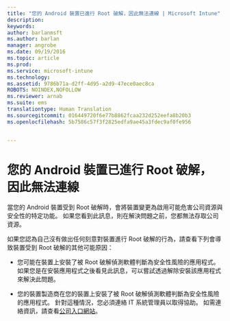 ```yaml
---
title: "您的 Android 裝置已進行 Root 破解，因此無法連線 | Microsoft Intune"
description: 
keywords: 
author: barlanmsft
ms.author: barlan
manager: angrobe
ms.date: 09/19/2016
ms.topic: article
ms.prod: 
ms.service: microsoft-intune
ms.technology: 
ms.assetid: 9786b71a-d2ff-4d95-a2d9-47ece0aec8ca
ROBOTS: NOINDEX,NOFOLLOW
ms.reviewer: arnab
ms.suite: ems
translationtype: Human Translation
ms.sourcegitcommit: 016449720f6e77b8862fcaa232d252eefa8b20b3
ms.openlocfilehash: 5b7586c57f3f2825edfa9ae45a3fdec9af0fe956


---
```



# <a name="your-android-device-is-rooted-and-you-cant-connect"></a>您的 Android 裝置已進行 Root 破解，因此無法連線

當您的 Android 裝置受到 Root 破解時，會將裝置變更為啟用可能危害公司資源與安全性的特定功能。 如果您看到此訊息，則在解決問題之前，您都無法存取公司資源。

如果您認為自己沒有做出任何刻意對裝置進行 Root 破解的行為，請查看下列會導致裝置受到 Root 破解的其他可能原因：

- 您可能在裝置上安裝了被 Root 破解偵測軟體判斷為安全性風險的應用程式。 如果您是在安裝應用程式之後看見此訊息，可以嘗試透過解除安裝該應用程式來解決此問題。

- 您的裝置製造商在您的裝置上安裝了被 Root 破解偵測軟體判斷為安全性風險的應用程式。 針對這種情況，您必須連絡 IT 系統管理員以取得協助。 如需連絡資訊，請查看[公司入口網站](http://portal.manage.microsoft.com)。



<!--HONumber=Oct16_HO2-->


